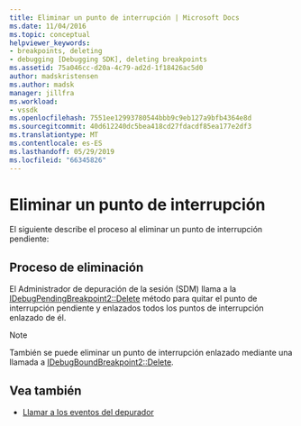 ```yaml
---
title: Eliminar un punto de interrupción | Microsoft Docs
ms.date: 11/04/2016
ms.topic: conceptual
helpviewer_keywords:
- breakpoints, deleting
- debugging [Debugging SDK], deleting breakpoints
ms.assetid: 75a046cc-d20a-4c79-ad2d-1f18426ac5d0
author: madskristensen
ms.author: madsk
manager: jillfra
ms.workload:
- vssdk
ms.openlocfilehash: 7551ee12993780544bbb9c9eb127a9bfb4364e8d
ms.sourcegitcommit: 40d612240dc5bea418cd27fdacdf85ea177e2df3
ms.translationtype: MT
ms.contentlocale: es-ES
ms.lasthandoff: 05/29/2019
ms.locfileid: "66345826"
---
```

# <a name="deleting-a-breakpoint"></a>Eliminar un punto de interrupción
El siguiente describe el proceso al eliminar un punto de interrupción pendiente:

## <a name="deletion-process"></a>Proceso de eliminación
 El Administrador de depuración de la sesión (SDM) llama a la [IDebugPendingBreakpoint2::Delete](../../extensibility/debugger/reference/idebugpendingbreakpoint2-delete.md) método para quitar el punto de interrupción pendiente y enlazados todos los puntos de interrupción enlazado de él.

> [!NOTE]
> También se puede eliminar un punto de interrupción enlazado mediante una llamada a [IDebugBoundBreakpoint2::Delete](../../extensibility/debugger/reference/idebugboundbreakpoint2-delete.md).

## <a name="see-also"></a>Vea también
- [Llamar a los eventos del depurador](../../extensibility/debugger/calling-debugger-events.md)